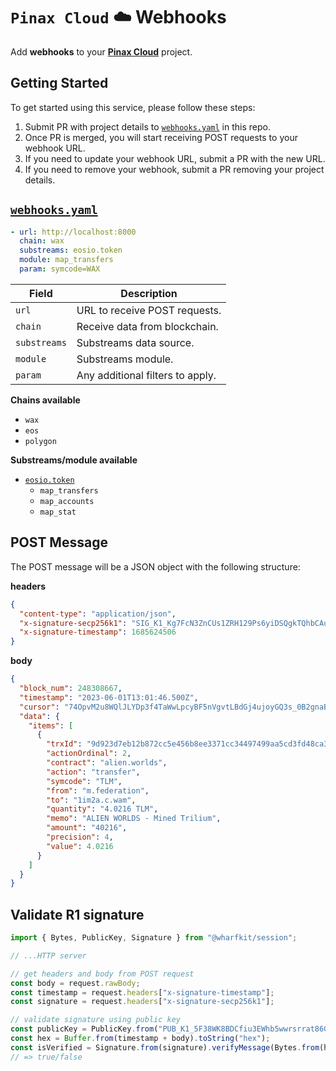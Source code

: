 # `Pinax Cloud` ☁️ Webhooks

Add **webhooks** to your [**Pinax Cloud**](https://pinax.network/) project.

## Getting Started

To get started using this service, please follow these steps:

1. Submit PR with project details to [`webhooks.yaml`](webhooks.yml) in this repo.
2. Once PR is merged, you will start receiving POST requests to your webhook URL.
3. If you need to update your webhook URL, submit a PR with the new URL.
4. If you need to remove your webhook, submit a PR removing your project details.

## [`webhooks.yaml`](webhooks.yml)
```yaml
- url: http://localhost:8000
  chain: wax
  substreams: eosio.token
  module: map_transfers
  param: symcode=WAX
```

| Field         | Description |
| ------------- | ----------- |
| `url`         | URL to receive POST requests. |
| `chain`       | Receive data from blockchain. |
| `substreams`  | Substreams data source. |
| `module`      | Substreams module. |
| `param`       | Any additional filters to apply. |

**Chains available**
- `wax`
- `eos`
- `polygon`

**Substreams/module available**
- [`eosio.token`](https://github.com/pinax-network/substreams/tree/develop/eosio.token)
  - `map_transfers`
  - `map_accounts`
  - `map_stat`

## POST Message

The POST message will be a JSON object with the following structure:

**headers**

```json
{
  "content-type": "application/json",
  "x-signature-secp256k1": "SIG_K1_Kg7FcN3ZnCUs1ZRH129Ps6yiDSQgkTQhbCAugH7AGKkpQaumLXw5yZ4S7vahcqWt44RBgHrCCmSWfKCih8AZ99aMU68PDs",
  "x-signature-timestamp": 1685624506
}
```

**body**

```json
{
  "block_num": 248308667,
  "timestamp": "2023-06-01T13:01:46.500Z",
  "cursor": "74OpvM2u8WQlJLYDp3f4TaWwLpcyBF5nVgvtLBdGj4ujoyGQ3s_0B2gnaBmFw__wj0S_T12tit_PRX9588FTuNPrxusyvyc7R30vkd29qLDuLPr7MQ9NJb0xDuOJaovRWTjfYQrzebID6tWyaaCMZURmYsAjfmG1hj1ZpoxTcKQQ7HVmwW_6dJrU0_uWpIATrep0RbLwlSmrB2EvKkxfa8XWZfTOtjslMXU=",
  "data": {
    "items": [
      {
        "trxId": "9d923d7eb12b872cc5e456b8ee3371cc34497499aa5cd3fd48ca375ea048683a",
        "actionOrdinal": 2,
        "contract": "alien.worlds",
        "action": "transfer",
        "symcode": "TLM",
        "from": "m.federation",
        "to": "1im2a.c.wam",
        "quantity": "4.0216 TLM",
        "memo": "ALIEN WORLDS - Mined Trilium",
        "amount": "40216",
        "precision": 4,
        "value": 4.0216
      }
    ]
  }
}
```

## Validate R1 signature

```typescript
import { Bytes, PublicKey, Signature } from "@wharfkit/session";

// ...HTTP server

// get headers and body from POST request
const body = request.rawBody;
const timestamp = request.headers["x-signature-timestamp"];
const signature = request.headers["x-signature-secp256k1"];

// validate signature using public key
const publicKey = PublicKey.from("PUB_K1_5F38WK8BDCfiu3EWhb5wwrsrrat86GhVEyXp33NbDTB8DgtG4B");
const hex = Buffer.from(timestamp + body).toString("hex");
const isVerified = Signature.from(signature).verifyMessage(Bytes.from(hex), publicKey);
// => true/false
```